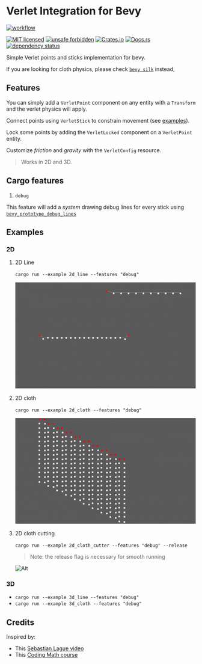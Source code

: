 <!-- cargo-sync-readme start -->

# Verlet Integration for Bevy

[![workflow](https://github.com/ManevilleF/bevy_verlet/actions/workflows/rust.yml/badge.svg)](https://github.com/ManevilleF/bevy_verlet/actions/workflows/rust.yml)

[![MIT licensed](https://img.shields.io/badge/license-MIT-blue.svg)](./LICENSE)
[![unsafe forbidden](https://img.shields.io/badge/unsafe-forbidden-success.svg)](https://github.com/rust-secure-code/safety-dance/)
[![Crates.io](https://img.shields.io/crates/v/bevy_verlet.svg)](https://crates.io/crates/bevy_verlet)
[![Docs.rs](https://docs.rs/bevy_verlet/badge.svg)](https://docs.rs/bevy_verlet)
[![dependency status](https://deps.rs/crate/bevy_verlet/0.2.0/status.svg)](https://deps.rs/crate/bevy_verlet)

Simple Verlet points and sticks implementation for bevy.

If you are looking for cloth physics, please check [`bevy_silk`](https://github.com/ManevilleF/bevy_silk) instead,

## Features

You can simply add a `VerletPoint` component on any entity with a `Transform` and the verlet physics will apply.

Connect points using `VerletStick` to constrain movement (see [examples](./examples)).

Lock some points by adding the `VerletLocked` component on a `VerletPoint` entity.

Customize *friction* and *gravity* with the `VerletConfig` resource.

> Works in 2D and 3D.

## Cargo features

1. `debug`

This feature will add a *system* drawing debug lines for every stick using [`bevy_prototype_debug_lines`](https://crates.io/crates/bevy_prototype_debug_lines)


<!-- cargo-sync-readme end -->

## Examples

### 2D

1. 2D Line

   `cargo run --example 2d_line --features "debug"`

   ![Alt](./docs/demo_line.gif "demo gif")

3. 2D cloth

   `cargo run --example 2d_cloth --features "debug"`

   ![Alt](./docs/demo_cloth.gif "demo gif")

4. 2D cloth cutting

   `cargo run --example 2d_cloth_cutter --features "debug" --release`
   
   > Note: the release flag is necessary for smooth running
   
   ![Alt](./docs/demo_cloth_cutting.gif "demo gif")

### 3D

* `cargo run --example 3d_line --features "debug"`
* `cargo run --example 3d_cloth --features "debug"`

## Credits

Inspired by:
- This [Sebastian Lague video](https://www.youtube.com/watch?v=PGk0rnyTa1U)
- This [Coding Math course](https://www.youtube.com/watch?v=3HjO_RGIjCU)
